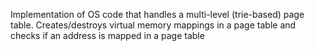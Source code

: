 Implementation of OS code that handles a multi-level (trie-based) page table. 
Creates/destroys virtual memory mappings in a page table and checks if an address is mapped in a page table
